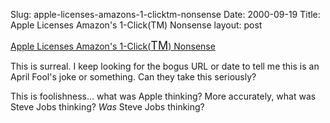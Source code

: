 Slug: apple-licenses-amazons-1-clicktm-nonsense
Date: 2000-09-19
Title: Apple Licenses Amazon's 1-Click(TM) Nonsense
layout: post

<a href="http://www.apple.com/pr/library/2000/sep/18amazon.html">Apple Licenses Amazon&#39;s 1-Click(<font size="+1">TM</font>) Nonsense</a>

This is surreal. I keep looking for the bogus URL or date to tell me this is an April Fool&#39;s joke or something. Can they take this seriously?

This is foolishness... what was Apple thinking? More accurately, what was Steve Jobs thinking? <i>Was</i> Steve Jobs thinking?
